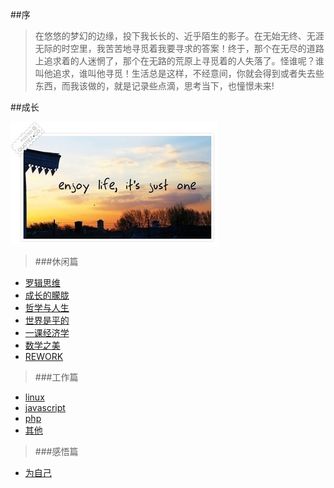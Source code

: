 ##序
>  在悠悠的梦幻的边缘，投下我长长的、近乎陌生的影子。在无始无终、无涯无际的时空里，我苦苦地寻觅着我要寻求的答案！终于，那个在无尽的道路上追求着的人迷惘了，那个在无路的荒原上寻觅着的人失落了。怪谁呢？谁叫他追求，谁叫他寻觅！生活总是这样，不经意间，你就会得到或者失去些东西，而我该做的，就是记录些点滴，思考当下，也憧憬未来!

##成长

![Enjoy_Life](./life/enjoy_life.png)

> ###休闲篇

- [罗辑思维](./reading/luojisw.md)
- [成长的朦胧](./life/%E6%88%90%E9%95%BF.md)
- [哲学与人生](./reading/%E5%93%B2%E5%AD%A6%E4%B8%8E%E4%BA%BA%E7%94%9F.md)
- [世界是平的](./reading/%E4%B8%96%E7%95%8C%E6%98%AF%E5%B9%B3%E7%9A%84.md)
- [一课经济学](./reading/economics-in-one-lesson.md)
- [数学之美](./reading/%E6%95%B0%E5%AD%A6%E4%B9%8B%E7%BE%8E.md)
- [REWORK](./reading/FRIED_Jason_-_Rework.pdf)

> ###工作篇

- [linux](https://www.google.com/?q=linux )
- [javascript](https://www.google.com/?q=javascript)
- [php](https://www.google.com/?q=php)
- [其他](https://www.google.com/?q=computer)

> ###感悟篇

- [为自己](./life/20160113.md)












